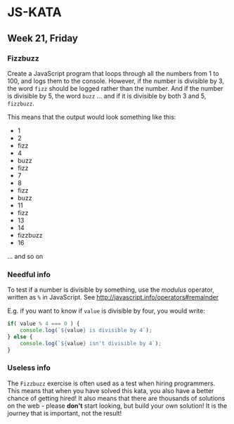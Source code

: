 # JS-KATA
## Week 21, Friday
### Fizzbuzz

Create a JavaScript program that loops through all the numbers from 1 to 100, and logs them to the console.
However, if the number is divisible by 3, the word `fizz` should be logged rather than the number.
And if the number is divisible by 5, the word `buzz` ... and if it is divisible by both 3 and 5, `fizzbuzz`.

This means that the output would look something like this:

* 1
* 2
* fizz
* 4
* buzz
* fizz
* 7
* 8
* fizz
* buzz
* 11
* fizz
* 13
* 14
* fizzbuzz
* 16

... and so on

### Needful info

To test if a number is divisible by something, use the *modulus* operator, written as `%` in JavaScript. See http://javascript.info/operators#remainder 

E.g. if you want to know if `value` is divisible by four, you would write:
```javascript
if( value % 4 === 0 ) {
    console.log(`${value} is divisible by 4`);
} else {
    console.log(`${value} isn't divisible by 4`);
}
```

### Useless info
The `Fizzbuzz` exercise is often used as a test when hiring programmers. This means that when you have solved this kata, you also have a better chance of getting hired! It also means that there are thousands of solutions on the web - please **don't** start looking, but build your own solution! It is the journey that is important, not the result!

